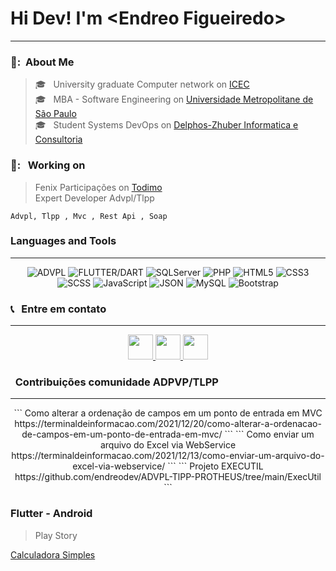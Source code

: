 <html>
  <h1>Hi Dev! I'm &lt;Endreo Figueiredo&gt;</h1>
  <hr>
  <h3> 👧: &nbsp;About Me </h3>

 >🎓 &nbsp; University graduate Computer network on <a  target="_blank" href="https://www.icec.edu.br/">ICEC</a> <br>
 >🎓 &nbsp; MBA - Software Engineering on <a  target="_blank"  href="https://www.estudesemfronteiras.com/novo/">Universidade Metropolitane de São Paulo</a> <br> 
 >🎓 &nbsp; Student Systems DevOps on <a  target="_blank"  href="https://hnz.com.br/">Delphos-Zhuber Informatica e Consultoria</a> <br>

  <h3> 💼: &nbsp; Working on </h3>
	
  >Fenix Participações on <a  target="_blank" href="https://www.fenixpar.com.br/">Todimo</a> <br>
  >Expert Developer Advpl/Tlpp
	
```
Advpl, Tlpp , Mvc , Rest Api , Soap 
```
  
  <h3>Languages and Tools</h3>
  <hr>
  <p align="center">
    <img alt="ADVPL" src="https://img.shields.io/static/v1?label=&message=ADVPL&&color=sucess" title="ADVPL" />
    <img alt="FLUTTER/DART" src="https://img.shields.io/badge/Flutter-Flutter-blue" title="FLUTTER/DART" />
    <img alt="SQLServer" src="https://img.shields.io/static/v1?label=&message=SQLServer&&color=sucess" title="SQLServer" />
    <img alt="PHP" src="https://img.shields.io/static/v1?label=&message=PHP&&color=blue" title="PHP" />
    <img alt="HTML5" src="https://img.shields.io/badge/-HTML-fff?style=plastic&logo=HTML5" title="HTML5" />
    <img alt="CSS3" src="https://img.shields.io/badge/-CSS-fff?style=plastic&logo=CSS3&logoColor=1572B6" title="CSS3" />
    <img alt="SCSS" src="https://img.shields.io/static/v1?label=&message=SCSS&&color=white" title="SCSS" />
    <img alt="JavaScript" src="https://img.shields.io/badge/-JavaScript-fff?fff&style=plastic&logo=javascript&logoColor=f7ab00" title="JavaScript" />
    <img alt="JSON" src="https://img.shields.io/badge/-JSON-fff?style=plastic&logo=json&logoColor=1a1a1a" title="JSON" />
    <img alt="MySQL" src="https://img.shields.io/badge/-MySQL-fff?style=plastic&logoColor=00758f&logo=mysql" title="MySQL" />
    <img alt="Bootstrap" src="https://img.shields.io/badge/-Bootstrap-fff?style=plastic&logo=bootstrap&logoColor=563D7C" title="Bootstrap" />
 </p>

  
<h3> 📞 &nbsp; Entre em contato </h3>
	
<hr>
<p align="center">
	<a   target="_blank" href="https://api.whatsapp.com/send?phone=5565981719837&text=Ola!%20Te%20encontrei%20no%20Git" alt="Whatsapp">
		<img height=40 src="https://upload.wikimedia.org/wikipedia/commons/thumb/f/f7/WhatsApp_logo.svg/1200px-WhatsApp_logo.svg.png" />
	</a>
		<a target="_blank" href="mailto:mailto:endreo.cba@gmail.com"><img height=40 src="https://img.shields.io/badge/-Gmail-FF0000?style=flat&labelColor=FF0000&logo=gmail&logoColor=white&link=endreo.cba@gmail.com" />
	</a>
	<a  target="_blank"  href="https://www.linkedin.com/in/endreo-figueiredo-ab1005138/" alt="Linkedin">
		<img height=40 src="https://img.shields.io/badge/-Linkedin-0e76a8?style=flat&logo=Linkedin&logoColor=white&link=https://www.linkedin.com/in/endreo-figueiredo-ab1005138/" />
	</a>
</p>
  
  <h3>  &nbsp; Contribuições comunidade ADPVP/TLPP </h3>
  <hr>
  <p align="center">
	```
	Como alterar a ordenação de campos em um ponto de entrada em MVC
	https://terminaldeinformacao.com/2021/12/20/como-alterar-a-ordenacao-de-campos-em-um-ponto-de-entrada-em-mvc/
	```
	```
	Como enviar um arquivo do Excel via WebService
	https://terminaldeinformacao.com/2021/12/13/como-enviar-um-arquivo-do-excel-via-webservice/
	```
	```
	Projeto EXECUTIL
	https://github.com/endreodev/ADVPL-TlPP-PROTHEUS/tree/main/ExecUtil	
	```
	  
  </p>  
	
  <h3> Flutter - Android  </h3>
  
  >Play Story
  
  <a target="_blank" href="https://play.google.com/store/apps/details?id=com.endreodev.calculadora"> Calculadora Simples </a>


</html>

